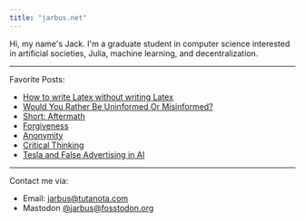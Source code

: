 ```yaml
---
title: "jarbus.net"
---
```

Hi, my name's Jack. I'm a graduate student in computer science interested in artificial societies, Julia, machine learning, and decentralization.
<hr>

Favorite Posts:

- [How to write Latex without writing Latex](blog/write-latex-without-latex)
- [Would You Rather Be Uninformed Or Misinformed?](blog/would-you-rather-be-uninformed-or-misinformed)
- [Short: Aftermath](blog/short-aftermath)
- [Forgiveness](blog/forgiveness)
- [Anonymity](blog/anonymity)
- [Critical Thinking](blog/critical-thinking)
- [Tesla and False Advertising in AI](blog/tesla-and-false-advertising-in-ai)

<hr>

Contact me via:
* Email: jarbus@tutanota.com
* Mastodon [@jarbus@fosstodon.org](https://fosstodon.org/@jarbus)
